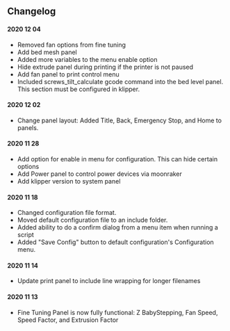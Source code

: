 ## Changelog

#### 2020 12 04
* Removed fan options from fine tuning
* Add bed mesh panel
* Added more variables to the menu enable option
* Hide extrude panel during printing if the printer is not paused
* Add fan panel to print control menu
* Included screws_tilt_calculate gcode command into the bed level panel. This section must be configured in klipper.

#### 2020 12 02
* Change panel layout: Added Title, Back, Emergency Stop, and Home to panels.

#### 2020 11 28
* Add option for enable in menu for configuration. This can hide certain options
* Add Power panel to control power devices via moonraker
* Add klipper version to system panel

#### 2020 11 18
* Changed configuration file format.
* Moved default configuration file to an include folder.
* Added ability to do a confirm dialog from a menu item when running a script
* Added "Save Config" button to default configuration's Configuration menu.

#### 2020 11 14
* Update print panel to include line wrapping for longer filenames

#### 2020 11 13
* Fine Tuning Panel is now fully functional: Z BabyStepping, Fan Speed, Speed Factor, and Extrusion Factor
